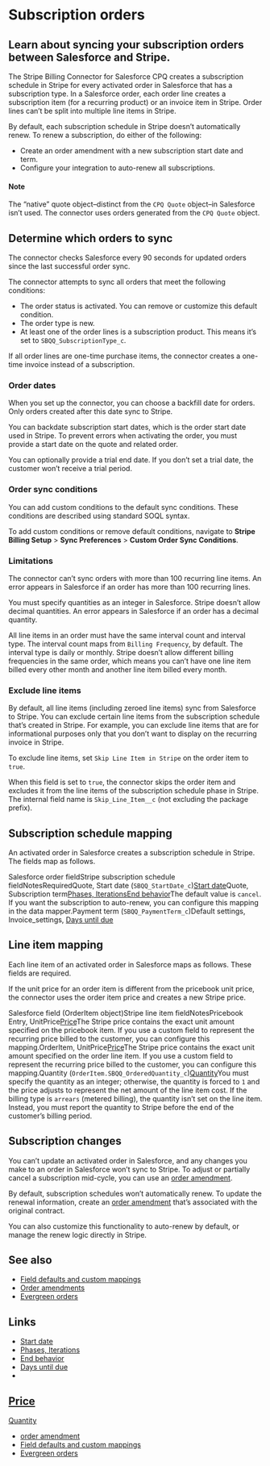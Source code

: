 # Subscription orders

## Learn about syncing your subscription orders between Salesforce and Stripe.

The Stripe Billing Connector for Salesforce CPQ creates a subscription schedule
in Stripe for every activated order in Salesforce that has a subscription type.
In a Salesforce order, each order line creates a subscription item (for a
recurring product) or an invoice item in Stripe. Order lines can’t be split into
multiple line items in Stripe.

By default, each subscription schedule in Stripe doesn’t automatically renew. To
renew a subscription, do either of the following:

- Create an order amendment with a new subscription start date and term.
- Configure your integration to auto-renew all subscriptions.

#### Note

The “native” quote object–distinct from the `CPQ Quote` object–in Salesforce
isn’t used. The connector uses orders generated from the `CPQ Quote` object.

## Determine which orders to sync

The connector checks Salesforce every 90 seconds for updated orders since the
last successful order sync.

The connector attempts to sync all orders that meet the following conditions:

- The order status is activated. You can remove or customize this default
condition.
- The order type is new.
- At least one of the order lines is a subscription product. This means it’s set
to `SBQQ_SubscriptionType_c`.

If all order lines are one-time purchase items, the connector creates a one-time
invoice instead of a subscription.

### Order dates

When you set up the connector, you can choose a backfill date for orders. Only
orders created after this date sync to Stripe.

You can backdate subscription start dates, which is the order start date used in
Stripe. To prevent errors when activating the order, you must provide a start
date on the quote and related order.

You can optionally provide a trial end date. If you don’t set a trial date, the
customer won’t receive a trial period.

### Order sync conditions

You can add custom conditions to the default sync conditions. These conditions
are described using standard SOQL syntax.

To add custom conditions or remove default conditions, navigate to **Stripe
Billing Setup** > **Sync Preferences** > **Custom Order Sync Conditions**.

### Limitations

The connector can’t sync orders with more than 100 recurring line items. An
error appears in Salesforce if an order has more than 100 recurring lines.

You must specify quantities as an integer in Salesforce. Stripe doesn’t allow
decimal quantities. An error appears in Salesforce if an order has a decimal
quantity.

All line items in an order must have the same interval count and interval type.
The interval count maps from `Billing Frequency`, by default. The interval type
is daily or monthly. Stripe doesn’t allow different billing frequencies in the
same order, which means you can’t have one line item billed every other month
and another line item billed every month.

### Exclude line items

By default, all line items (including zeroed line items) sync from Salesforce to
Stripe. You can exclude certain line items from the subscription schedule that’s
created in Stripe. For example, you can exclude line items that are for
informational purposes only that you don’t want to display on the recurring
invoice in Stripe.

To exclude line items, set `Skip Line Item in Stripe` on the order item to
`true`.

When this field is set to `true`, the connector skips the order item and
excludes it from the line items of the subscription schedule phase in Stripe.
The internal field name is `Skip_Line_Item__c` (not excluding the package
prefix).

## Subscription schedule mapping

An activated order in Salesforce creates a subscription schedule in Stripe. The
fields map as follows.

Salesforce order fieldStripe subscription schedule fieldNotesRequiredQuote,
Start date (`SBQQ_StartDate_c`)[Start
date](https://docs.stripe.com/api/subscription_schedules/create#create_subscription_schedule-start_date)Quote,
Subscription term[Phases,
Iterations](https://docs.stripe.com/api/subscription_schedules/create#create_subscription_schedule-phases-iterations)[End
behavior](https://docs.stripe.com/api/subscription_schedules/object#subscription_schedule_object-end_behavior)The
default value is `cancel`. If you want the subscription to auto-renew, you can
configure this mapping in the data mapper.Payment term
(`SBQQ_PaymentTerm_c`)Default settings, Invoice_settings, [Days until
due](https://docs.stripe.com/api/subscription_schedules/object#subscription_schedule_object-default_settings-invoice_settings-days_until_due)
## Line item mapping

Each line item of an activated order in Salesforce maps as follows. These fields
are required.

If the unit price for an order item is different from the pricebook unit price,
the connector uses the order item price and creates a new Stripe price.

Salesforce field (OrderItem object)Stripe line item fieldNotesPricebook Entry,
UnitPrice[Price](https://docs.stripe.com/api/invoices/line_item#invoice_line_item_object-price)The
Stripe price contains the exact unit amount specified on the pricebook item. If
you use a custom field to represent the recurring price billed to the customer,
you can configure this mapping.OrderItem,
UnitPrice[Price](https://docs.stripe.com/api/invoices/line_item#invoice_line_item_object-price)The
Stripe price contains the exact unit amount specified on the order line item. If
you use a custom field to represent the recurring price billed to the customer,
you can configure this mapping.Quantity
(`OrderItem.SBQQ_OrderedQuantity_c`)[Quantity](https://docs.stripe.com/api/invoices/line_item#invoice_line_item_object-quantity)You
must specify the quantity as an integer; otherwise, the quantity is forced to
`1` and the price adjusts to represent the net amount of the line item cost. If
the billing type is `arrears` (metered billing), the quantity isn’t set on the
line item. Instead, you must report the quantity to Stripe before the end of the
customer’s billing period.
## Subscription changes

You can’t update an activated order in Salesforce, and any changes you make to
an order in Salesforce won’t sync to Stripe. To adjust or partially cancel a
subscription mid-cycle, you can use an [order
amendment](https://docs.stripe.com/connectors/salesforce-cpq/subscription-order-amendments).

By default, subscription schedules won’t automatically renew. To update the
renewal information, create an [order
amendment](https://docs.stripe.com/connectors/salesforce-cpq/subscription-order-amendments)
that’s associated with the original contract.

You can also customize this functionality to auto-renew by default, or manage
the renew logic directly in Stripe.

## See also

- [Field defaults and custom
mappings](https://docs.stripe.com/connectors/salesforce-cpq/field-mappings)
- [Order
amendments](https://docs.stripe.com/connectors/salesforce-cpq/subscription-order-amendments)
- [Evergreen
orders](https://docs.stripe.com/connectors/salesforce-cpq/evergreen-orders)

## Links

- [Start
date](https://docs.stripe.com/api/subscription_schedules/create#create_subscription_schedule-start_date)
- [Phases,
Iterations](https://docs.stripe.com/api/subscription_schedules/create#create_subscription_schedule-phases-iterations)
- [End
behavior](https://docs.stripe.com/api/subscription_schedules/object#subscription_schedule_object-end_behavior)
- [Days until
due](https://docs.stripe.com/api/subscription_schedules/object#subscription_schedule_object-default_settings-invoice_settings-days_until_due)
-
[Price](https://docs.stripe.com/api/invoices/line_item#invoice_line_item_object-price)
-
[Quantity](https://docs.stripe.com/api/invoices/line_item#invoice_line_item_object-quantity)
- [order
amendment](https://docs.stripe.com/connectors/salesforce-cpq/subscription-order-amendments)
- [Field defaults and custom
mappings](https://docs.stripe.com/connectors/salesforce-cpq/field-mappings)
- [Evergreen
orders](https://docs.stripe.com/connectors/salesforce-cpq/evergreen-orders)